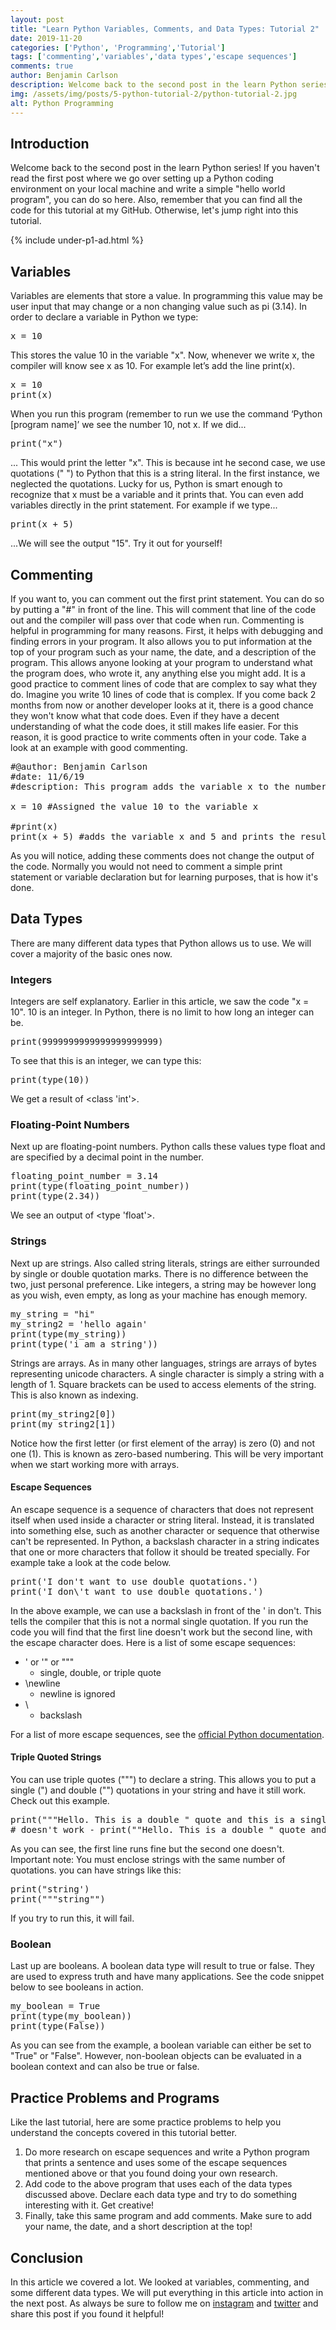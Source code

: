 ```yaml
---
layout: post
title: "Learn Python Variables, Comments, and Data Types: Tutorial 2"
date: 2019-11-20
categories: ['Python', 'Programming','Tutorial']
tags: ['commenting','variables','data types','escape sequences']
comments: true
author: Benjamin Carlson
description: Welcome back to the second post in the learn Python series! If you haven't read the first post where we go over setting up a Python coding environment on your local machine and write a simple "hello world program"
img: /assets/img/posts/5-python-tutorial-2/python-tutorial-2.jpg
alt: Python Programming
---
```


## Introduction

Welcome back to the second post in the learn Python series! If you haven't read the first post where we go over setting up a Python coding environment on your local machine and write a simple "hello world program", you can do so here. Also, remember that you can find all the code for this tutorial at my GitHub. Otherwise, let's jump right into this tutorial.

{% include under-p1-ad.html %}

## Variables

<span style="font-weight: 400;">Variables are elements that store a value. In programming this value may be user input that may change or a non changing value such as pi (3.14). In order to declare a variable in Python we type:</span>

<pre class="theme:github toolbar:2 show-lang:1 lang:python decode:true">x = 10
</pre>

<span style="font-weight: 400;">This stores the value 10 in the variable "x". Now, whenever we write x, the compiler will know see x as 10\. For example let’s add the line print(x).</span>

<pre class="theme:github toolbar:2 show-lang:1 lang:python mark:2 decode:true">x = 10
print(x)</pre>

<span style="font-weight: 400;">When you run this program (remember to run we use the command ‘Python [program name]’ we see the number 10, not x. If we did... </span>

<pre class="theme:github toolbar:2 show-lang:1 lang:python decode:true">print("x")</pre>

... This would print the letter "x". This is because int he second case, we use quotations (" ") to Python that this is a string literal. In the first instance, we neglected the quotations. Lucky for us, Python is smart enough to recognize that x must be a variable and it prints that. <span style="font-weight: 400;">You can even add variables directly in the print statement. For example if we type...</span>

<pre class="theme:github toolbar:2 lang:python decode:true">print(x + 5)</pre>

<span style="font-weight: 400;">...We will see the output "15".</span> <span style="font-weight: 400;">Try it out for yourself!</span>

## Commenting

<span style="font-weight: 400;">If you want to, you can comment out the first print statement. You can do so by putting a "#" in front of the line. This will comment that line of the code out and the compiler will pass over that code when run.</span> <span style="font-weight: 400;">Commenting is helpful in programming for many reasons.</span> <span style="font-weight: 400;">First, it helps with debugging and finding errors in your program. It also allows you to put information at the top of your program such as your name, the date, and a description of the program. This allows anyone looking at your program to understand what the program does, who wrote it, any anything else you might add.</span> <span style="font-weight: 400;">It is a good practice to comment lines of code that are complex to say what they do. Imagine you write 10 lines of code that is complex. If you come back 2 months from now or another developer looks at it, there is a good chance they won't know what that code does. Even if they have a decent understanding of what the code does, it still makes life easier.</span> <span style="font-weight: 400;">For this reason, it is good practice to write comments often in your code. Take a look at an example with good commenting. </span>

<pre class="theme:github toolbar:2 lang:python decode:true">#@author: Benjamin Carlson
#date: 11/6/19
#description: This program adds the variable x to the number 5 and prints the result

x = 10 #Assigned the value 10 to the variable x

#print(x)
print(x + 5) #adds the variable x and 5 and prints the result
</pre>

As you will notice, adding these comments does not change the output of the code. Normally you would not need to comment a simple print statement or variable declaration but for learning purposes, that is how it's done.

## Data Types

<span style="font-weight: 400;">There are many different data types that Python allows us to use. We will cover a majority of the basic ones now. </span>

### Integers

Integers are self explanatory. Earlier in this article, we saw the code "x = 10". 10 is an integer. In Python, there is no limit to how long an integer can be.

<pre class="theme:github toolbar:2 lang:python decode:true ">print(9999999999999999999999)</pre>

To see that this is an integer, we can type this:

<pre class="theme:github toolbar:2 lang:python decode:true ">print(type(10))</pre>

We get a result of <class 'int'>.

### Floating-Point Numbers

Next up are floating-point numbers. Python calls these values type float and are specified by a decimal point in the number.

<pre class="theme:github toolbar:2 lang:python decode:true ">floating_point_number = 3.14
print(type(floating_point_number))
print(type(2.34))</pre>

We see an output of <type 'float'>.

### Strings

Next up are strings. Also called string literals, strings are either surrounded by single or double quotation marks. There is no difference between the two, just personal preference. Like integers, a string may be however long as you wish, even empty, as long as your machine has enough memory.

<pre class="theme:github toolbar:2 lang:python decode:true">my_string = "hi"
my_string2 = 'hello again'
print(type(my_string))
print(type('i am a string'))</pre>

Strings are arrays. As in many other languages, strings are arrays of bytes representing unicode characters. A single character is simply a string with a length of 1. Square brackets can be used to access elements of the string. This is also known as indexing.

<pre class="theme:github toolbar:2 lang:python decode:true">print(my_string2[0]) 
print(my_string2[1])</pre>

Notice how the first letter (or first element of the array) is zero (0) and not one (1). This is known as zero-based numbering. This will be very important when we start working more with arrays.

#### Escape Sequences

An escape sequence is a sequence of characters that does not represent itself when used inside a character or string literal. Instead, it is translated into something else, such as another character or sequence that otherwise can't be represented. In Python, a backslash character in a string indicates that one or more characters that follow it should be treated specially. For example take a look at the code below.

<pre class="theme:github toolbar:2 lang:python decode:true ">print('I don't want to use double quotations.')
print('I don\'t want to use double quotations.')</pre>

In the above example, we can use a backslash in front of the ' in don't. This tells the compiler that this is not a normal single quotation. If you run the code you will find that the first line doesn't work but the second line, with the escape character does. Here is a list of some escape sequences:

*   \' or \'" or \"""
    *   single, double, or triple quote
*   \newline
    *   newline is ignored
*   \\
    *   backslash

For a list of more escape sequences, see the [official Python documentation](https://docs.python.org/2.0/ref/strings.html).

#### Triple Quoted Strings

You can use triple quotes (""") to declare a string. This allows you to put a single (") and double ("") quotations in your string and have it still work. Check out this example.

<pre class="theme:github toolbar:2 lang:python decode:true">print("""Hello. This is a double " quote and this is a single ' quote.""")
# doesn't work - print(""Hello. This is a double " quote and this is a single ' quote."")</pre>

As you can see, the first line runs fine but the second one doesn't. Important note: You must enclose strings with the same number of quotations. you can have strings like this:

<pre class="theme:github toolbar:2 lang:python decode:true ">print("string')
print("""string"")</pre>

If you try to run this, it will fail.

### Boolean

Last up are booleans. A boolean data type will result to true or false. They are used to express truth and have many applications. See the code snippet below to see booleans in action.

<pre class="theme:github toolbar:2 lang:python decode:true">my_boolean = True
print(type(my_boolean))
print(type(False))</pre>

As you can see from the example, a boolean variable can either be set to "True" or "False". However, non-boolean objects can be evaluated in a boolean context and can also be true or false.

## Practice Problems and Programs

Like the last tutorial, here are some practice problems to help you understand the concepts covered in this tutorial better.

1.  Do more research on escape sequences and write a Python program that prints a sentence and uses some of the escape sequences mentioned above or that you found doing your own research.
2.  Add code to the above program that uses each of the data types discussed above. Declare each data type and try to do something interesting with it. Get creative!
3.  Finally, take this same program and add comments. Make sure to add your name, the date, and a short description at the top!

## Conclusion

In this article we covered a lot. We looked at variables, commenting, and some different data types. We will put everything in this article into action in the next post. As always be sure to follow me on [instagram](https://www.instagram.com/compscicentral/?hl=en) and [twitter](https://twitter.com/compscicentral) and share this post if you found it helpful!
